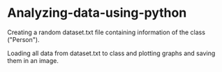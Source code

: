 # Analyzing-data-using-python

Creating a random dataset.txt file containing information of the class ("Person").

Loading all data from dataset.txt to class and plotting graphs and saving them in an image.
